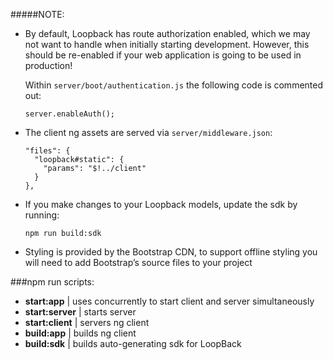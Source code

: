 #####NOTE: 
* By default, Loopback has route authorization enabled, which we may not want to handle when initially starting development. However, this should be re-enabled if your web application is going to be used in production!

    Within `server/boot/authentication.js` the following code is commented out:
    
      server.enableAuth();
        
* The client ng assets are served via `server/middleware.json`:

      "files": {
        "loopback#static": {
          "params": "$!../client"
        }
      },
      
* If you make changes to your Loopback models, update the sdk by running:
 
      npm run build:sdk

* Styling is provided by the Bootstrap CDN, to support offline styling you will need to add Bootstrap’s source files to your project

###npm run scripts:

* **start:app** | uses concurrently to start client and server simultaneously
* **start:server** | starts server
* **start:client** | servers ng client
* **build:app** | builds ng client
* **build:sdk** | builds auto-generating sdk for LoopBack

